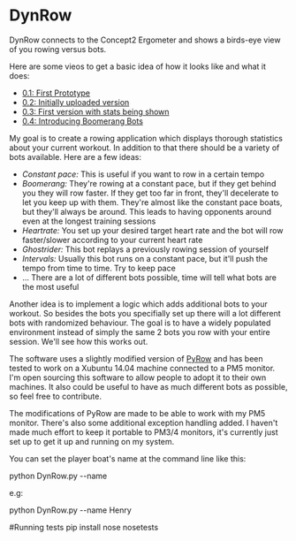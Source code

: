 # DynRow
DynRow connects to the Concept2 Ergometer and shows a birds-eye view of you rowing versus bots.

Here are some vieos to get a basic idea of how it looks like and what it does:
* [0.1: First Prototype](http://youtu.be/gBvpYNmO__Y)
* [0.2: Initially uploaded version](http://youtu.be/8LIEzyJB_4k)
* [0.3: First version with stats being shown](http://youtu.be/3XJ9Eh7riac)
* [0.4: Introducing Boomerang Bots](https://www.youtube.com/watch?v=pUSHYbpO-0I)

My goal is to create a rowing application which displays thorough statistics about your current workout. In addition to that there should be a variety of bots available. Here are a few ideas:
* *Constant pace:* This is useful if you want to row in a certain tempo
* *Boomerang:* They're rowing at a constant pace, but if they get behind you they will row faster. If they get too far in front, they'll decelerate to let you keep up with them. They're almost like the constant pace boats, but they'll always be around. This leads to having opponents around even at the longest training sessions
* *Heartrate:* You set up your desired target heart rate and the bot will row faster/slower according to your current heart rate
* *Ghostrider:* This bot replays a previously rowing session of yourself
* *Intervals:* Usually this bot runs on a constant pace, but it'll push the tempo from time to time. Try to keep pace
* ... There are a lot of different bots possible, time will tell what bots are the most useful

Another idea is to implement a logic which adds additional bots to your workout. So besides the bots you specifially set up there will a lot different bots with randomized behaviour. The goal is to have a widely populated environment instead of simply the same 2 bots you row with your entire session. We'll see how this works out.

The software uses a slightly modified version of  [PyRow](http://www.newhavenrowingclub.org/pyrow/) and has been tested to work on a Xubuntu 14.04 machine connected to a PM5 monitor. I'm open sourcing this software to allow people to adopt it to their own machines. It also could be useful to have as much different bots as possible, so feel free to contribute.

The modifications of PyRow are made to be able to work with my PM5 monitor. There's also some additional exception handling added. I haven't made much effort to keep it portable to PM3/4 monitors, it's currently just set up to get it up and running on my system.

You can set the player boat's name at the command line like this:

python DynRow.py  --name <player name>

e.g:

python DynRow.py --name Henry


#Running tests
pip install nose
nosetests

